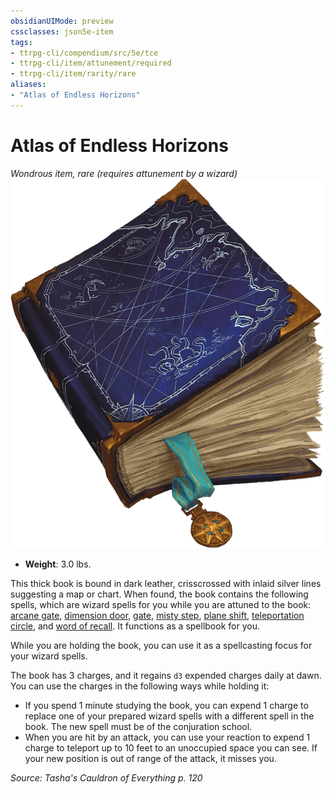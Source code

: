 ```yaml
---
obsidianUIMode: preview
cssclasses: json5e-item
tags:
- ttrpg-cli/compendium/src/5e/tce
- ttrpg-cli/item/attunement/required
- ttrpg-cli/item/rarity/rare
aliases: 
- "Atlas of Endless Horizons"
---
```

# Atlas of Endless Horizons
*Wondrous item, rare (requires attunement by a wizard)*  
![](Інструменти%20ДМ/CLI/items/img/atlas-of-endless-horizons.webp#right)

- **Weight**: 3.0 lbs.

This thick book is bound in dark leather, crisscrossed with inlaid silver lines suggesting a map or chart. When found, the book contains the following spells, which are wizard spells for you while you are attuned to the book: [arcane gate](Інструменти%20ДМ/CLI/spells/arcane-gate-xphb.md), [dimension door](Інструменти%20ДМ/CLI/spells/dimension-door-xphb.md), [gate](Інструменти%20ДМ/CLI/spells/gate-xphb.md), [misty step](Інструменти%20ДМ/CLI/spells/misty-step-xphb.md), [plane shift](Інструменти%20ДМ/CLI/spells/plane-shift-xphb.md), [teleportation circle](Інструменти%20ДМ/CLI/spells/teleportation-circle-xphb.md), and [word of recall](Інструменти%20ДМ/CLI/spells/word-of-recall-xphb.md). It functions as a spellbook for you.

While you are holding the book, you can use it as a spellcasting focus for your wizard spells.

The book has 3 charges, and it regains `d3` expended charges daily at dawn. You can use the charges in the following ways while holding it:

- If you spend 1 minute studying the book, you can expend 1 charge to replace one of your prepared wizard spells with a different spell in the book. The new spell must be of the conjuration school.  
- When you are hit by an attack, you can use your reaction to expend 1 charge to teleport up to 10 feet to an unoccupied space you can see. If your new position is out of range of the attack, it misses you.  

*Source: Tasha's Cauldron of Everything p. 120*